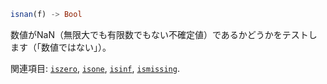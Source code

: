 ```julia
isnan(f) -> Bool
```

数値がNaN（無限大でも有限数でもない不確定値）であるかどうかをテストします（「数値ではない」）。

関連項目: [`iszero`](@ref), [`isone`](@ref), [`isinf`](@ref), [`ismissing`](@ref).
